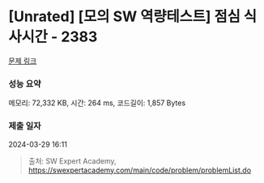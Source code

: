 # [Unrated] [모의 SW 역량테스트] 점심 식사시간 - 2383 

[문제 링크](https://swexpertacademy.com/main/code/problem/problemDetail.do?contestProbId=AV5-BEE6AK0DFAVl) 

### 성능 요약

메모리: 72,332 KB, 시간: 264 ms, 코드길이: 1,857 Bytes

### 제출 일자

2024-03-29 16:11



> 출처: SW Expert Academy, https://swexpertacademy.com/main/code/problem/problemList.do